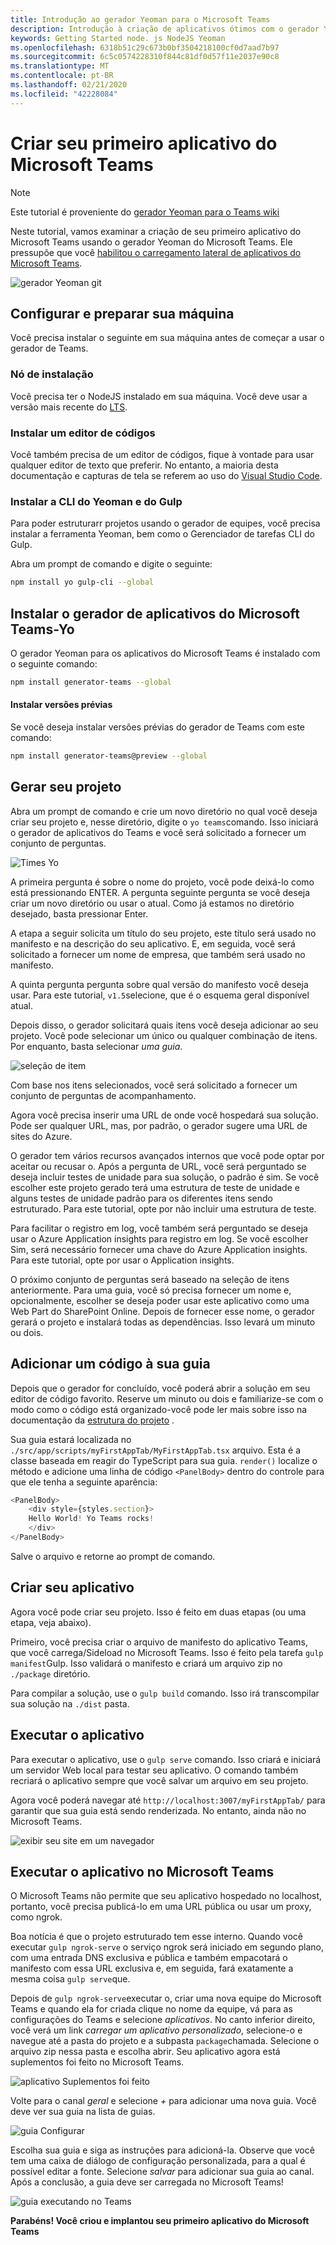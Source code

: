 ```yaml
---
title: Introdução ao gerador Yeoman para o Microsoft Teams
description: Introdução à criação de aplicativos ótimos com o gerador Yeoman para o Microsoft Teams
keywords: Getting Started node. js NodeJS Yeoman
ms.openlocfilehash: 6318b51c29c673b0bf3504218100cf0d7aad7b97
ms.sourcegitcommit: 6c5c0574228310f844c81df0d57f11e2037e90c8
ms.translationtype: MT
ms.contentlocale: pt-BR
ms.lasthandoff: 02/21/2020
ms.locfileid: "42228084"
---
```

# <a name="build-your-first-microsoft-teams-app"></a>Criar seu primeiro aplicativo do Microsoft Teams

>[!Note]
>Este tutorial é proveniente do [gerador Yeoman para o Teams wiki](https://github.com/OfficeDev/generator-teams/wiki/Build-Your-First-Microsoft-Teams-App)

Neste tutorial, vamos examinar a criação de seu primeiro aplicativo do Microsoft Teams usando o gerador Yeoman do Microsoft Teams. Ele pressupõe que você [habilitou o carregamento lateral de aplicativos do Microsoft Teams](~/concepts/build-and-test/prepare-your-o365-tenant.md).

![gerador Yeoman git](~/assets/yeoman-demo.gif)

## <a name="setup-and-prepare-your-machine"></a>Configurar e preparar sua máquina

Você precisa instalar o seguinte em sua máquina antes de começar a usar o gerador de Teams.

### <a name="install-node"></a>Nó de instalação

Você precisa ter o NodeJS instalado em sua máquina. Você deve usar a versão mais recente do [LTS](https://nodejs.org/dist/latest-v8.x/).

### <a name="install-a-code-editor"></a>Instalar um editor de códigos

Você também precisa de um editor de códigos, fique à vontade para usar qualquer editor de texto que preferir. No entanto, a maioria desta documentação e capturas de tela se referem ao uso do [Visual Studio Code](https://code.visualstudio.com).

### <a name="install-yeoman-and-gulp-cli"></a>Instalar a CLI do Yeoman e do Gulp

Para poder estruturarr projetos usando o gerador de equipes, você precisa instalar a ferramenta Yeoman, bem como o Gerenciador de tarefas CLI do Gulp.

Abra um prompt de comando e digite o seguinte:

```bash
npm install yo gulp-cli --global
```

## <a name="install-the-microsoft-teams-apps-generator---yo-teams"></a>Instalar o gerador de aplicativos do Microsoft Teams-Yo

O gerador Yeoman para os aplicativos do Microsoft Teams é instalado com o seguinte comando:

```bash
npm install generator-teams --global
```

#### <a name="install-preview-versions"></a>Instalar versões prévias

Se você deseja instalar versões prévias do gerador de Teams com este comando:

```bash
npm install generator-teams@preview --global
```

## <a name="generate-your-project"></a>Gerar seu projeto

Abra um prompt de comando e crie um novo diretório no qual você deseja criar seu projeto e, nesse diretório, digite o `yo teams`comando. Isso iniciará o gerador de aplicativos do Teams e você será solicitado a fornecer um conjunto de perguntas.

![Times Yo](~/assets/yeoman-images/teams-first-app-1.png)

A primeira pergunta é sobre o nome do projeto, você pode deixá-lo como está pressionando ENTER. A pergunta seguinte pergunta se você deseja criar um novo diretório ou usar o atual. Como já estamos no diretório desejado, basta pressionar Enter.

A etapa a seguir solicita um título do seu projeto, este título será usado no manifesto e na descrição do seu aplicativo. E, em seguida, você será solicitado a fornecer um nome de empresa, que também será usado no manifesto.

A quinta pergunta pergunta sobre qual versão do manifesto você deseja usar. Para este tutorial, `v1.5`selecione, que é o esquema geral disponível atual.

Depois disso, o gerador solicitará quais itens você deseja adicionar ao seu projeto. Você pode selecionar um único ou qualquer combinação de itens. Por enquanto, basta selecionar *uma guia*.

![seleção de item](~/assets/yeoman-images/teams-first-app-2.png)

Com base nos itens selecionados, você será solicitado a fornecer um conjunto de perguntas de acompanhamento.

Agora você precisa inserir uma URL de onde você hospedará sua solução. Pode ser qualquer URL, mas, por padrão, o gerador sugere uma URL de sites do Azure.

O gerador tem vários recursos avançados internos que você pode optar por aceitar ou recusar o. Após a pergunta de URL, você será perguntado se deseja incluir testes de unidade para sua solução, o padrão é sim. Se você escolher este projeto gerado terá uma estrutura de teste de unidade e alguns testes de unidade padrão para os diferentes itens sendo estruturado. Para este tutorial, opte por não incluir uma estrutura de teste.

Para facilitar o registro em log, você também será perguntado se deseja usar o Azure Application insights para registro em log. Se você escolher Sim, será necessário fornecer uma chave do Azure Application insights. Para este tutorial, opte por usar o Application insights.

O próximo conjunto de perguntas será baseado na seleção de itens anteriormente. Para uma guia, você só precisa fornecer um nome e, opcionalmente, escolher se deseja poder usar este aplicativo como uma Web Part do SharePoint Online. Depois de fornecer esse nome, o gerador gerará o projeto e instalará todas as dependências. Isso levará um minuto ou dois.

## <a name="add-some-code-to-your-tab"></a>Adicionar um código à sua guia

Depois que o gerador for concluído, você poderá abrir a solução em seu editor de código favorito. Reserve um minuto ou dois e familiarize-se com o modo como o código está organizado-você pode ler mais sobre isso na documentação da [estrutura do projeto](https://github.com/OfficeDev/generator-teams/wiki/Project-Structure) .

Sua guia estará localizada no `./src/app/scripts/myFirstAppTab/MyFirstAppTab.tsx` arquivo. Esta é a classe baseada em reagir do TypeScript para sua guia. `render()` localize o método e adicione uma linha de código `<PanelBody>` dentro do controle para que ele tenha a seguinte aparência:

``` TypeScript
<PanelBody>
    <div style={styles.section}>
    Hello World! Yo Teams rocks!
    </div>
</PanelBody>
```

Salve o arquivo e retorne ao prompt de comando.

## <a name="build-your-app"></a>Criar seu aplicativo

Agora você pode criar seu projeto. Isso é feito em duas etapas (ou uma etapa, veja abaixo).

Primeiro, você precisa criar o arquivo de manifesto do aplicativo Teams, que você carrega/Sideload no Microsoft Teams. Isso é feito pela tarefa `gulp manifest`Gulp. Isso validará o manifesto e criará um arquivo zip no `./package` diretório.

Para compilar a solução, use o `gulp build` comando. Isso irá transcompilar sua solução na `./dist` pasta. 

## <a name="run-your-app"></a>Executar o aplicativo

Para executar o aplicativo, use o `gulp serve` comando. Isso criará e iniciará um servidor Web local para testar seu aplicativo. O comando também recriará o aplicativo sempre que você salvar um arquivo em seu projeto. 

Agora você poderá navegar até `http://localhost:3007/myFirstAppTab/` para garantir que sua guia está sendo renderizada. No entanto, ainda não no Microsoft Teams.

![exibir seu site em um navegador](~/assets/yeoman-images/teams-first-app-3.png)

## <a name="run-your-app-in-microsoft-teams"></a>Executar o aplicativo no Microsoft Teams

O Microsoft Teams não permite que seu aplicativo hospedado no localhost, portanto, você precisa publicá-lo em uma URL pública ou usar um proxy, como ngrok.

Boa notícia é que o projeto estruturado tem esse interno. Quando você executar `gulp ngrok-serve` o serviço ngrok será iniciado em segundo plano, com uma entrada DNS exclusiva e pública e também empacotará o manifesto com essa URL exclusiva e, em seguida, fará exatamente a mesma coisa `gulp serve`que.

Depois de `gulp ngrok-serve`executar o, criar uma nova equipe do Microsoft Teams e quando ela for criada clique no nome da equipe, vá para as configurações do Teams e selecione *aplicativos*. No canto inferior direito, você verá um link *carregar um aplicativo personalizado*, selecione-o e navegue até a pasta do projeto e a subpasta `package`chamada. Selecione o arquivo zip nessa pasta e escolha abrir. Seu aplicativo agora está suplementos foi feito no Microsoft Teams.

![aplicativo Suplementos foi feito](~/assets/yeoman-images/teams-first-app-4.png)

Volte para o canal *geral* e selecione *+* para adicionar uma nova guia. Você deve ver sua guia na lista de guias.

![guia Configurar](~/assets/yeoman-images/teams-first-app-5.png)

Escolha sua guia e siga as instruções para adicioná-la. Observe que você tem uma caixa de diálogo de configuração personalizada, para a qual é possível editar a fonte. Selecione *salvar* para adicionar sua guia ao canal. Após a conclusão, a guia deve ser carregada no Microsoft Teams!

![guia executando no Teams](~/assets/yeoman-images/teams-first-app-6.png)

**Parabéns! Você criou e implantou seu primeiro aplicativo do Microsoft Teams**
